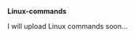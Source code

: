                           
**Linux-commands**

I will upload Linux commands soon...                  

  






